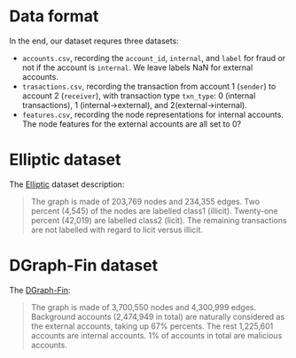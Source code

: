 
# Data format
In the end, our dataset requres three datasets:
* `accounts.csv`, recording the `account_id`, `internal`, and `label` for fraud or not if the account is `internal`. We leave labels NaN for external accounts.
* `trasactions.csv`, recording the transaction from account 1 (`sender`) to account 2 (`receiver`), with transaction type `txn_type`: 0 (internal transactions), 1 (internal->external), and 2(external->internal).
* `features.csv`, recording the node representations for internal accounts. The node features for the external accounts are all set to 0?

# Elliptic dataset
The [Elliptic](https://www.kaggle.com/datasets/ellipticco/elliptic-data-set) dataset description:
>The graph is made of 203,769 nodes and 234,355 edges. Two percent (4,545) of the nodes are labelled class1 (illicit). Twenty-one percent (42,019) are labelled class2 (licit). The remaining transactions are not labelled with regard to licit versus illicit.

# DGraph-Fin dataset
The [DGraph-Fin](https://dgraph.xinye.com/dataset):
> The graph is made of 3,700,550 nodes and 4,300,999 edges. Background accounts (2,474,949 in total) are naturally considered as the external accounts, taking up 67% percents. The rest 1,225,601 accounts are internal accounts. 1% of accounts in total are malicious accounts.